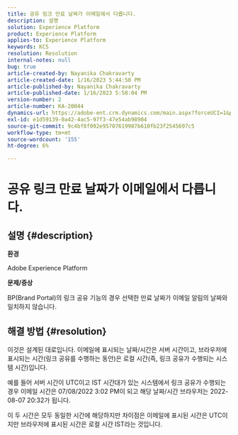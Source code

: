 ```yaml
---
title: 공유 링크 만료 날짜가 이메일에서 다릅니다.
description: 설명
solution: Experience Platform
product: Experience Platform
applies-to: Experience Platform
keywords: KCS
resolution: Resolution
internal-notes: null
bug: true
article-created-by: Nayanika Chakravarty
article-created-date: 1/16/2023 5:44:50 PM
article-published-by: Nayanika Chakravarty
article-published-date: 1/16/2023 5:58:04 PM
version-number: 2
article-number: KA-20044
dynamics-url: https://adobe-ent.crm.dynamics.com/main.aspx?forceUCI=1&pagetype=entityrecord&etn=knowledgearticle&id=9e14b874-c595-ed11-aad1-6045bd006149
exl-id: e1d59139-0a42-4ac5-97f3-47e54ab98904
source-git-commit: 9c4bf8f092e95707619907b610fb23f2545697c5
workflow-type: tm+mt
source-wordcount: '155'
ht-degree: 6%

---
```


# 공유 링크 만료 날짜가 이메일에서 다릅니다.

## 설명 {#description}


<b>환경</b>

Adobe Experience Platform

<b>문제/증상</b>

BP(Brand Portal)의 링크 공유 기능의 경우 선택한 만료 날짜가 이메일 알림의 날짜와 일치하지 않습니다.


## 해결 방법 {#resolution}


이것은 설계된 대로입니다. 이메일에 표시되는 날짜/시간은 서버 시간이고, 브라우저에 표시되는 시간(링크 공유를 수행하는 동안)은 로컬 시간(즉, 링크 공유가 수행되는 시스템 시간)입니다.

예를 들어 서버 시간이 UTC이고 IST 시간대가 있는 시스템에서 링크 공유가 수행되는 경우 이메일 시간은 07/08/2022 3:02 PM이 되고 해당 날짜/시간 브라우저는 2022-08-07 20:32가 됩니다.

이 두 시간은 모두 동일한 시간에 해당하지만 차이점은 이메일에 표시된 시간은 UTC이지만 브라우저에 표시된 시간은 로컬 시간 IST라는 것입니다.
